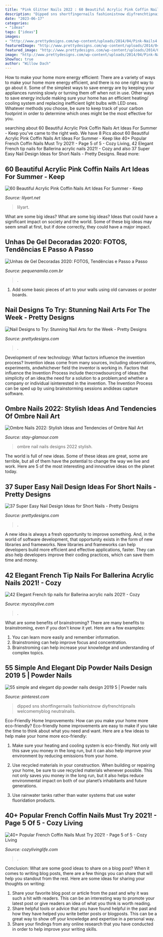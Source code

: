 ```yaml
---
title: "Pink Glitter Nails 2022 : 60 Beautiful Acrylic Pink Coffin Nails Art Ideas For Summer"
description: "Dipped sns shortfingernails fashionistnow diyfrenchtipnails welcomemyblog neutralnails"
date: "2023-06-17"
categories:
- "ideas"
tags: ["ideas"]
images:
- "http://www.prettydesigns.com/wp-content/uploads/2014/04/Pink-Nails4.jpg"
featuredImage: "http://www.prettydesigns.com/wp-content/uploads/2014/04/Pink-Nails4.jpg"
featured_image: "http://www.prettydesigns.com/wp-content/uploads/2014/04/Pink-Nails4.jpg"
image: "http://www.prettydesigns.com/wp-content/uploads/2014/04/Pink-Nails4.jpg"
ShowToc: true
author: "Willow Dach"
---
```



How to make your home more energy efficient:
There are a variety of ways to make your home more energy efficient, and there is no one right way to go about it. Some of the simplest ways to save energy are by keeping your appliances running slowly or turning them off when not in use. Other ways to save energy include making sure your home has an efficient heating/ cooling system and replacing inefficient light bulbs with LED ones. Whatever methods you choose, be sure to keep track of your carbon footprint in order to determine which ones might be the most effective for you.

	

		
searching about 60 Beautiful Acrylic Pink Coffin Nails Art Ideas For Summer - Keep you've came to the right web. We have 8 Pics about 60 Beautiful Acrylic Pink Coffin Nails Art Ideas For Summer - Keep like 40+ Popular French Coffin Nails Must Try 2021! - Page 5 of 5 - Cozy Living, 42 Elegant French tip nails for Ballerina acrylic nails 2021! - Cozy and also 37 Super Easy Nail Design Ideas for Short Nails - Pretty Designs. Read more:
		
    
## 60 Beautiful Acrylic Pink Coffin Nails Art Ideas For Summer - Keep

<img loading=lazy src="https://lilyart.net/wp-content/uploads/2020/05/25-2.jpg" onerror="this.onerror=null;this.src='https://tse3.mm.bing.net/th?id=OIP.VvDi-9mrxgpYJlwD6BTCOwHaKF&amp;pid=15.1';" alt="60 Beautiful Acrylic Pink Coffin Nails Art Ideas For Summer - Keep">

_Source: lilyart.net_

>lilyart. 

	

What are some big ideas?
What are some big ideas? Ideas that could have a significant impact on society and the world. Some of these big ideas may seem small at first, but if done correctly, they could have a major impact.

    
## Unhas De Gel Decoradas 2020: FOTOS, Tendências E Passo A Passo

<img loading=lazy src="https://pequenamila.com.br/wp-content/uploads/2019/04/279c532c2347a4fa698d2a0695d02438.jpg" onerror="this.onerror=null;this.src='https://tse4.mm.bing.net/th?id=OIP.pNJks8CRXXY8l-G9iKK-jAHaJ4&amp;pid=15.1';" alt="Unhas de Gel Decoradas 2020: FOTOS, Tendências e Passo a Passo">

_Source: pequenamila.com.br_

>. 

	

1) Add some basic pieces of art to your walls using old canvases or poster boards.

    
## Nail Designs To Try: Stunning Nail Arts For The Week - Pretty Designs

<img loading=lazy src="http://www.prettydesigns.com/wp-content/uploads/2014/04/Pink-Nails4.jpg" onerror="this.onerror=null;this.src='https://tse3.mm.bing.net/th?id=OIP.GkpZXQTNwIFI3i5p88zb_gHaJ6&amp;pid=15.1';" alt="Nail Designs to Try: Stunning Nail Arts for the Week - Pretty Designs">

_Source: prettydesigns.com_

>. 

	

Development of new technology: What factors influence the invention process?
Invention ideas come from many sources, including observations, experiments, andwhichever field the inventor is working in. Factors that influence the Invention Process include thecrowdsourcing of ideas;the simplicity of an idea;the need for a solution to a problem;and whether a company or individual isinterested in the invention. The Invention Process can be sped up by using brainstorming sessions andideas capture software.

    
## Ombre Nails 2022: Stylish Ideas And Tendencies Of Ombre Nail Art

<img loading=lazy src="https://stay-glamour.com/wp-content/uploads/2017/11/ombre-nails-2018-ombre-nail-designs-ombre-nail-art-luminous-ombre-nails-ombre-nails-2018.jpg" onerror="this.onerror=null;this.src='https://tse3.mm.bing.net/th?id=OIP.7_m4QD_oxQ4FtyXxSWpBWQHaDg&amp;pid=15.1';" alt="Ombre Nails 2022: Stylish Ideas and Tendencies of Ombre Nail Art">

_Source: stay-glamour.com_

>ombre nail nails designs 2022 stylish. 

	

The world is full of new ideas. Some of these ideas are great, some are terrible, but all of them have the potential to change the way we live and work. Here are 5 of the most interesting and innovative ideas on the planet today.

    
## 37 Super Easy Nail Design Ideas For Short Nails - Pretty Designs

<img loading=lazy src="https://www.prettydesigns.com/wp-content/uploads/2017/12/37-super-easy-nail-design-ideas-for-short-nails-17.jpg" onerror="this.onerror=null;this.src='https://tse1.mm.bing.net/th?id=OIP.NENDq_k2Sap-z4qGrjOgjwHaHa&amp;pid=15.1';" alt="37 Super Easy Nail Design Ideas for Short Nails - Pretty Designs">

_Source: prettydesigns.com_

>. 

	

A new idea is always a fresh opportunity to improve something. And, in the world of software development, that opportunity exists in the form of new libraries and frameworks. New libraries and frameworks can help developers build more efficient and effective applications, faster. They can also help developers improve their coding practices, which can save them time and money.

    
## 42 Elegant French Tip Nails For Ballerina Acrylic Nails 2021! - Cozy

<img loading=lazy src="https://mycozylive.com/wp-content/uploads/2021/03/39.png" onerror="this.onerror=null;this.src='https://tse2.mm.bing.net/th?id=OIP.LjeVZim8wBzmBVNgq-Li-QHaKY&amp;pid=15.1';" alt="42 Elegant French tip nails for Ballerina acrylic nails 2021! - Cozy">

_Source: mycozylive.com_

>. 

	

What are some benefits of brainstroming?
There are many benefits to brainstroming, even if you don't know it yet. Here are a few examples: 
1. You can learn more easily and remember information. 
2. Brainstroming can help improve focus and concentration. 
3. Brainstroming can help increase your knowledge and understanding of complex topics.

    
## 55 Simple And Elegant Dip Powder Nails Design 2019 5 | Powder Nails

<img loading=lazy src="https://i.pinimg.com/736x/e5/a1/ce/e5a1cea34d0bd7dfdd1077185c5a1ac0.jpg" onerror="this.onerror=null;this.src='https://tse1.mm.bing.net/th?id=OIP.rduY_gj3hI7Razos2s2MRQHaHa&amp;pid=15.1';" alt="55 simple and elegant dip powder nails design 2019 5 | Powder nails">

_Source: pinterest.com_

>dipped sns shortfingernails fashionistnow diyfrenchtipnails welcomemyblog neutralnails. 

	

Eco-Friendly Home Improvements: How can you make your home more eco-friendly?
Eco-friendly home improvements are easy to make if you take the time to think about what you need and want. Here are a few ideas to help make your home more eco-friendly:
1. Make sure your heating and cooling system is eco-friendly. Not only will this save you money in the long run, but it can also help improve your environment by reducing emissions from your home.

2. Use recycled materials in your construction. When building or repairing your home, be sure to use recycled materials whenever possible. This not only saves you money in the long run, but it also helps reduce environmental impact on both of our planet’s inhabitants and future generations.

3. Use rainwater tanks rather than water systems that use water fluoridation products.

    
## 40+ Popular French Coffin Nails Must Try 2021! - Page 5 Of 5 - Cozy Living

<img loading=lazy src="https://cozylivinglife.com/wp-content/uploads/2021/05/22-6.jpg" onerror="this.onerror=null;this.src='https://tse1.mm.bing.net/th?id=OIP.ucruvtJ8y91CTrsUeYeGuwHaLH&amp;pid=15.1';" alt="40+ Popular French Coffin Nails Must Try 2021! - Page 5 of 5 - Cozy Living">

_Source: cozylivinglife.com_

>. 

	

Conclusion: What are some good ideas to share on a blog post?
When it comes to writing blog posts, there are a few things you can share that will help you standout from the rest. Here are some ideas for sharing your thoughts on writing:
1. Share your favorite blog post or article from the past and why it was such a hit with readers. This can be an interesting way to promote your latest post or give readers an idea of what you think is worth reading. 
2. Share helpful tools or advice that you have found helpful in the past and how they have helped you write better posts or blogposts. This can be a great way to show off your knowledge and expertise in a personal way. 
3. Share your findings from any online research that you have conducted in order to help improve your writing skills.

